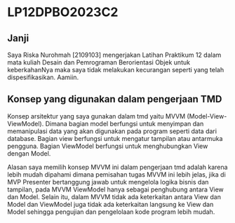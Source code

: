 # LP12DPBO2023C2
## Janji
Saya Riska Nurohmah [2109103] mengerjakan Latihan Praktikum 12 dalam mata kuliah Desain dan Pemrograman Berorientasi Objek untuk keberkahanNya maka saya tidak melakukan kecurangan seperti yang telah dispesifikasikan. Aamiin.
## Konsep yang digunakan dalam pengerjaan TMD
Konsep arsitektur yang saya gunakan dalam tmd yaitu MVVM (Model-View-ViewModel). Dimana bagian model berfungsi untuk menyimpan dan memanipulasi data yang akan digunakan pada program seperti data dari database. Bagian view berfungsi untuk mengatur tampilan atau antarmuka pengguna. Bagian ViewModel berfungsi untuk menghubungkan View dengan Model. 

Alasan saya memilih konsep MVVM ini dalam pengerjaan tmd adalah karena lebih mudah dipahami dimana pemisahan tugas MVVM ini lebih jelas, jika di MVP Presenter bertanggung jawab untuk mengelola logika bisnis dan tampilan, pada MVVM ViewModel hanya sebagai penghubung antara View dan Model. Selain itu, dalam MVVM tidak ada keterkaitan antara View dan Model dan ViewModel juga tidak ada keterkaitan langsung ke View dan Model sehingga pengujian dan pengelolaan kode program lebih mudah.
